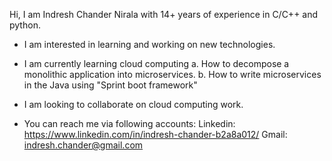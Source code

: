 Hi, I am Indresh Chander Nirala with 14+ years of experience in C/C++ and python.

- I am interested in learning and working on new technologies.

- I am currently learning cloud computing
          a. How to decompose a monolithic application into microservices.
          b. How to write microservices in the Java using "Sprint boot framework"
          
- I am looking to collaborate on cloud computing work.

- You can reach me via following accounts:
    Linkedin: https://www.linkedin.com/in/indresh-chander-b2a8a012/
    Gmail: indresh.chander@gmail.com
          
